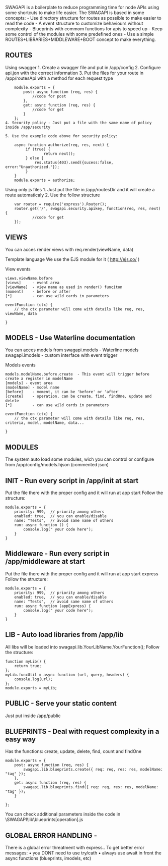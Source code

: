 SWAGAPI is a boilerplate to reduce programming time for node APIs using some shortcuts to make life easier.
The SWAGAPI is based in some concepts:
	- Use directory structure for routes as possible to make easier to read the code
	- A event structure to customize behaviours without complexity
	- Blueprints with commom functions for apis to speed up
	- Keep some control of the modules with some predefined ones
	- Use a simple ROUTES+LIBRARIES+MIDDLEWARE+BOOT concept to make everything.


ROUTES
-----------------------------------------------------------------------
Using swagger
	1. Create a swagger file and put in /app/config
	2. Configure api.jon with the correct information
	3. Put the files for your route in /app/routesApi with a method for each request type

		module.exports = {
			post: async function (req, res) {
				//code for post
			},
			get: async function (req, res) {
				//code for get
			}
		};
	4. Security policy - Just put a file with the same name of policy inside /app/security
	
	5. Use the example code above for security policy:
		
		async function authorize(req, res, next) {
			 if (true) {
					 return next();
			 } else {
				 res.status(403).send({sucess:false, error:"Unauthorized."});
			 }
		}
		module.exports = authorize;
	
	
Using only js files
	1. Just put the file in /app/routesDir and it will create a route automaticaly
	2. Use the follow structure

		var router = require('express').Router();
		router.get('/', swagapi.security.apikey, function(req, res, next) {
				//code for get
		});


VIEWS
-----------------------------------------------------------------------
You can acces render views with
	req.render(viewName, data)

Template language
	We use the EJS module for it ( http://ejs.co/ )

View events

	views.viewName.before
	[views]		- event area
	[viewName]	- view name as used in render() funciton
	[moment]	- before or after
	[*] 		- can use wild cards in parameters
	
	eventFunction (ctx) {
		// the ctx parameter will come with details like req, res, viewName, data
	
	}
	

MODELS - Use Waterline documentation
-----------------------------------------------------------------------
You can acces models from 
	swagapi.models  	- Waterline models
	swagapi.imodels	- custom interface with event trigger
	
Models events

	models.modelName.before.create	- This event will trigger before create a register in modelName
	[models] - event area
	[modelName] - model name
	[before] 	- moment, it can be 'before' or 'after'
	[create]	- operation, can be create, find, findOne, update and delete
	[*] 		- can use wild cards in parameters

	eventFunction (ctx) {
		// the ctx parameter will come with details like req, res, criteria, model, modelName, data...
	
	}
	
	
MODULES
-----------------------------------------------------------------------
The system auto load some modules, wich you can control or configure from
	/app/config/models.hjson  (commented json)
	
	
	
	
INIT - Run every script in /app/init at start
-----------------------------------------------------------------------
Put the file there with the proper config and it will run at app start
Follow the structure:	

	module.exports = {
		priority: 999,	// priority among others
		enabled: true,	// you can enable/disable
		name: "Tests",  // avoid same name of others
		run: async function () {
			console.log(" your code here");
		}
	}
	
Middleware - Run every script in /app/middleware at start
-----------------------------------------------------------------------
Put the file there with the proper config and it will run at app start express
Follow the structure:	

	module.exports = {
		priority: 999,	// priority among others
		enabled: true,	// you can enable/disable
		name: "Tests",  // avoid same name of others
		run: async function (appExpress) {
			console.log(" your code here");
		}
	}
	
LIB - Auto load libraries from /app/lib
-----------------------------------------------------------------------
All libs will be loaded into swagapi.lib.YourLibName.YourFunction();
Follow the structure:	

	function myLib() {
		return true;
	};
	myLib.funcUtil = async function (url, query, headers) {
		console.log(url);
	};
	module.exports = myLib;
	
	
PUBLIC - Serve your static content
-----------------------------------------------------------------------
Just put inside /app/public
		
	
	
BLUEPRINTS - Deal with request complexity in a easy way
-----------------------------------------------------------------------
Has the functions: create, update, delete, find, count and findOne

	module.exports = {
		post: async function (req, res) {
			swagapi.lib.blueprints.create({ req: req, res: res, modelName: "tag" });
		},
		get: async function (req, res) {
			swagapi.lib.blueprints.find({ req: req, res: res, modelName: "tag" });
		}

	};
You can check additional parameters inside the code in \SWAGAPI\lib\blueprints\[operation].js
	 
	
	
GLOBAL ERROR HANDLING -
-----------------------------------------------------------------------
 There is a global error threatment with express..
 To get better error messages:
	• you DONT need to use try/cath
	• always use await in front the async functions (blueprints, imodels, etc)

	
	
	
	
	
	
	
	
	
	
	
	
	
	
	

	
	